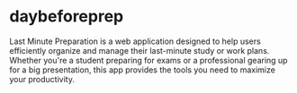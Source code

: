# daybeforeprep
Last Minute Preparation is a web application designed to help users efficiently organize and manage their last-minute study or work plans. Whether you're a student preparing for exams or a professional gearing up for a big presentation, this app provides the tools you need to maximize your productivity.
